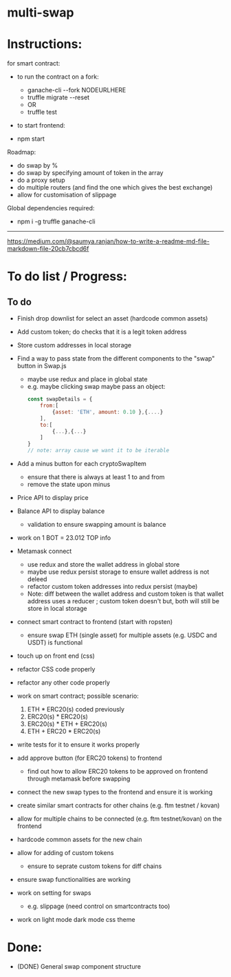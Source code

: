 # multi-swap

# Instructions:
for smart contract:
* to run the contract on a fork:
    * ganache-cli --fork NODEURLHERE
    * truffle migrate --reset
    * OR
    * truffle test

* to start frontend:
* npm start

Roadmap:
* do swap by %
* do swap by specifying amount of token in the array
* do a proxy setup
* do multiple routers (and find the one which gives the best exchange)
* allow for customisation of slippage

Global dependencies required:
* npm i -g truffle ganache-cli 

---

https://medium.com/@saumya.ranjan/how-to-write-a-readme-md-file-markdown-file-20cb7cbcd6f
# To do list / Progress:
## To do
* Finish drop downlist for select an asset (hardcode common assets)
* Add custom token; do checks that it is a legit token address
* Store custom addresses in local storage
* Find a way to pass state from the different components to the "swap" button in Swap.js
    * maybe use redux and place in global state
    * e.g. maybe clicking swap maybe pass an object:
        ```Javascript
        const swapDetails = {
            from:[
                {asset: 'ETH', amount: 0.10 },{....}
            ],
            to:[
                {...},{...}
            ]
        }
        // note: array cause we want it to be iterable
        ```
*  Add a minus button for each cryptoSwapItem 
    * ensure that there is always at least 1 to and from
    * remove the state upon minus        
* Price API to display price
* Balance API to display balance
    * validation to ensure swapping amount is  balance
* work on 1 BOT = 23.012 TOP info
* Metamask connect
    * use redux and store the wallet address in global store
    * maybe use redux persist storage to ensure wallet address is not deleed
    * refactor custom token addresses into redux persist (maybe)
    * Note: diff between the wallet address and custom token is that wallet address uses a reducer ; custom token doesn't but, both will still be store in local storage
* connect smart contract to frontend (start with ropsten)
    * ensure swap ETH (single asset) for multiple assets (e.g. USDC and USDT) is functional
* touch up on front end (css)
* refactor CSS code properly
* refactor any other code properly

* work on smart contract; possible scenario:
    1. ETH * ERC20(s) coded previously
    2. ERC20(s) * ERC20(s)
    3. ERC20(s) * ETH + ERC20(s)
    4. ETH + ERC20 * ERC20(s)
* write tests for it to ensure it works properly

* add approve button (for ERC20 tokens) to frontend
    * find out how to allow ERC20 tokens to be approved on frontend
    through metamask before swapping
* connect the new swap types to the frontend and ensure it is working

* create similar smart contracts for other chains (e.g. ftm testnet / kovan)

* allow for multiple chains to be connected (e.g. ftm testnet/kovan) on the frontend
* hardcode common assets for the new chain
* allow for adding of custom tokens
    * ensure to seprate custom tokens for diff chains
* ensure swap functionalities are working

* work on setting for swaps
    * e.g. slippage (need control on smartcontracts too)
* work on light mode dark mode css theme

# Done:
* (DONE) General swap component structure
